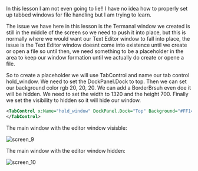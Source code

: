 In this lesson I am not even going to lie!! I have no idea how to properly set up tabbed windows for file handling but I am trying to learn.  

The issue we have here in this lesson is the Termanal window we created is still in the middle of the screen so we need to push it into place, but this is normally where we would want our Text Editor window to fall into place, the issue is the Text Editor window doesnt come into existence until we create or open a file so until then, we need something to be a placeholder in the area to keep our window formation until we actually do create or opene a file.

So to create a placeholder we will use TabControl and name our tab control hold_window. We need to set the DockPanel.Dock to top. Then we can set our background color rgb 20, 20, 20. We can add a BorderBrsuh even doe it will be hidden. We need to set the width to 1320 and the height 700. Finally we set the visibility to hidden so it will hide our window.

```xml
<TabControl x:Name="hold_window" DockPanel.Dock="Top" Background="#FF141414" BorderBrush="Black" Width="1320" Height="700" Visibility="Hidden">
</TabControl>
```

The main window with the editor window visisble:

![screen_9](https://github.com/ravenleeblack/Illeshian-Ide/assets/76606152/f08fc475-7259-49cc-b9b7-1ff350e0d544)


The main window with the editor window hidden:

![screen_10](https://github.com/ravenleeblack/Illeshian-Ide/assets/76606152/ded43f30-3deb-4127-978d-e9a1386f2e23)

